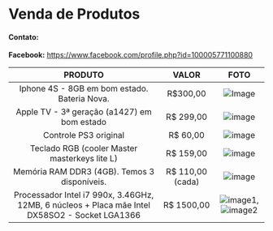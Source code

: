 # Venda de Produtos

#### Contato:

**Facebook:** https://www.facebook.com/profile.php?id=100005771100880

| PRODUTO  | VALOR  | FOTO |
|:-:|:-:|:-:|
| Iphone 4S - 8GB em bom estado. Bateria Nova. |  R$300,00 | ![Image](https://i.zst.com.br/images/smartphone-apple-iphone-4s-8-gb-camera-8-0-mp-desbloqueado-ios-7-wi-fi-3g-photo39077722-12-1b-30.jpg)  |
|  Apple TV - 3ª geração (a1427) em bom estado |  R$ 299,00 | ![image](https://images.lojaiplace.com.br/imagens/large/147209_z_large.jpg?ims=300x300)  |
| Controle PS3 original  |  R$ 60,00 |  ![image](https://images-americanas.b2w.io/produtos/01/00/oferta/40679/7/40679784_1GG.jpg) |
| Teclado RGB (cooler Master masterkeys lite L)  |  R$ 159,00 | ![image](https://http2.mlstatic.com/cooler-master-masterkeys-lite-l-rgb-br-sgk-3040-kkmf1-br-D_NQ_NP_610711-MLB26997159241_032018-F.jpg)  |
| Memória RAM DDR3 (4GB). Temos 3 disponíveis. | R$ 110,00 (cada) | ![image](https://images0.kabum.com.br/produtos/fotos/11980/11980_index_g.jpg) |
| Processador Intel i7 990x, 3.46GHz, 12MB, 6 núcleos + Placa mãe Intel DX58SO2 - Socket LGA1366 | R$ 1500,00 | ![image1](https://netcomputadores.com.br/dbimg/produtos/boxdx58so2_9043_m.jpg), ![image2](https://http2.mlstatic.com/processadores-D_NP_679461-MLB29038855775_122018-Q.jpg) |

